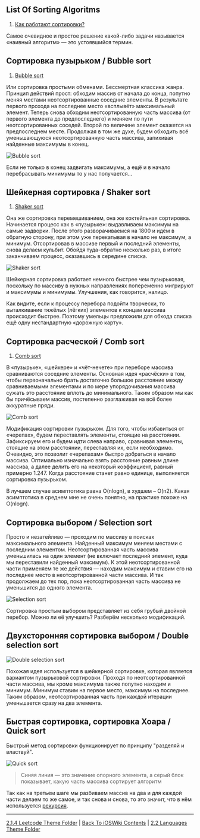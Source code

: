 ## List Of Sorting Algoritms

1. [Как работают сортировки?](https://www.youtube.com/watch?v=PF7AqefS4MU&ab_channel=AlekOS)

Самое очевидное и простое решение какой-либо задачи называется «наивный алгоритм» — это устоявшийся термин.

## Сортировка пузырьком / Bubble sort

1. [Bubble sort](https://habr.com/ru/articles/204600/)

Или сортировка простыми обменами. Бессмертная классика жанра. Принцип действий прост: обходим массив от начала до конца, попутно меняя местами неотсортированные соседние элементы. В результате первого прохода на последнее место «всплывёт» максимальный элемент. Теперь снова обходим неотсортированную часть массива (от первого элемента до предпоследнего) и меняем по пути неотсортированных соседей. Второй по величине элемент окажется на предпоследнем месте. Продолжая в том же духе, будем обходить всё уменьшающуюся неотсортированную часть массива, запихивая найденные максимумы в конец.

![Bubble sort](https://habrastorage.org/getpro/habr/post_images/187/5a3/929/1875a3929dd14c8ea5ff4ccc3d0db9bd.gif)

Если не только в конец задвигать максимумы, а ещё и в начало перебрасывать минимумы то у нас получается…

## Шейкерная сортировка / Shaker sort

1. [Shaker sort](https://habr.com/ru/articles/204600/)

Она же сортировка перемешиванием, она же коктейльная сортировка. Начинается процесс как в «пузырьке»: выдавливаем максимум на самые задворки. После этого разворачиваемся на 1800 и идём в обратную сторону, при этом уже перекатывая в начало не максимум, а минимум. Отсортировав в массиве первый и последний элементы, снова делаем кульбит. Обойдя туда-обратно несколько раз, в итоге заканчиваем процесс, оказавшись в середине списка.

![Shaker sort](https://habrastorage.org/getpro/habr/post_images/2a9/ad7/855/2a9ad78556f13396ebc68cb4ac21e91c.gif)

Шейкерная сортировка работает немного быстрее чем пузырьковая, поскольку по массиву в нужных направлениях попеременно мигрируют и максимумы и минимумы. Улучшения, как говорится, налицо.

Как видите, если к процессу перебора подойти творчески, то выталкивание тяжёлых (лёгких) элементов к концам массива происходит быстрее. Поэтому умельцы предложили для обхода списка ещё одну нестандартную «дорожную карту».

## Сортировка расческой / Comb sort

1. [Comb sort](https://habr.com/ru/articles/204600/)

В «пузырьке», «шейкере» и «чёт-нечете» при переборе массива сравниваются соседние элементы. Основная идея «расчёски» в том, чтобы первоначально брать достаточно большое расстояние между сравниваемыми элементами и по мере упорядочивания массива сужать это расстояние вплоть до минимального. Таким образом мы как бы причёсываем массив, постепенно разглаживая на всё более аккуратные пряди.

![Comb sort](https://habrastorage.org/getpro/habr/post_images/15b/1bb/37e/15b1bb37e7d06fc9d2ccd8adb34b8980.gif)

Модификация сортировки пузырьком. Для того, чтобы избавиться от «черепах», будем переставлять элементы, стоящие на расстоянии. Зафиксируем его и будем идти слева направо, сравнивая элементы, стоящие на этом расстоянии, переставляя их, если необходимо. Очевидно, это позволит «черепахам» быстро добраться в начало массива. Оптимально изначально взять расстояние равным длине массива, а далее делить его на некоторый коэффициент, равный примерно 1.247. Когда расстояние станет равно единице, выполняется сортировка пузырьком. 

В лучшем случае асимптотика равна O(nlogn), в худшем – O(n2). Какая асимптотика в среднем мне не очень понятно, на практике похоже на O(nlogn).

## Сортировка выбором / Selection sort

Просто и незатейливо — проходим по массиву в поисках максимального элемента. Найденный максимум меняем местами с последним элементом. Неотсортированная часть массива уменьшилась на один элемент (не включает последний элемент, куда мы переставили найденный максимум). К этой неотсортированной части применяем те же действия — находим максимум и ставим его на последнее место в неотсортированной части массива. И так продолжаем до тех пор, пока неотсортированная часть массива не уменьшится до одного элемента.

![Selection sort](https://habrastorage.org/webt/yt/cs/fz/ytcsfzyhzn9xy8opfyodmgz-a4u.gif)

Сортировка простым выбором представляет из себя грубый двойной перебор. Можно ли её улучшить? Разберём несколько модификаций.

## Двухсторонняя сортировка выбором / Double selection sort

![Double selection sort](https://habrastorage.org/webt/jj/xn/kq/jjxnkqnbcbgwtqhxq9_p99kwmdi.gif)

Похожая идея используется в шейкерной сортировке, которая является вариантом пузырьковой сортировки. Проходя по неотсортированной части массива, мы кроме максимума также попутно находим и минимум. Минимум ставим на первое место, максимум на последнее. Таким образом, неотсортированная часть при каждой итерации уменьшается сразу на два элемента.

## Быстрая сортировка, сортировка Хоара / Quick sort

Быстрый метод сортировки функционирует по принципу "разделяй и властвуй".

![Quick sort](https://thecode.media/wp-content/uploads/2022/04/sorting_quicksort_anim.gif)

> Синяя линия — это значение опорного элемента, а серый блок показывает, какую часть массива сортирует алгоритм

Так как на третьем шаге мы разбиваем массив на два и для каждой части делаем то же самое, и так снова и снова, то это значит, что в нём используется [рекурсия](../../2.2%20Languages/2.2.2%20Paradigm/2.2.2.1%20Declarative/2.2.2.1.1%20FunctionalProgramming(FP).md).

---

[2.1.4 Leetcode Theme Folder](../2.1.4%20Leetcode/) | [Back To iOSWiki Contents](https://github.com/eldaroid/iOSWiki) | [2.2 Languages Theme Folder](../../2.2%20Languages/)
